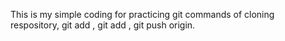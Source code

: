 This is my simple coding for practicing git commands of cloning respository, git add , git add , git push origin.